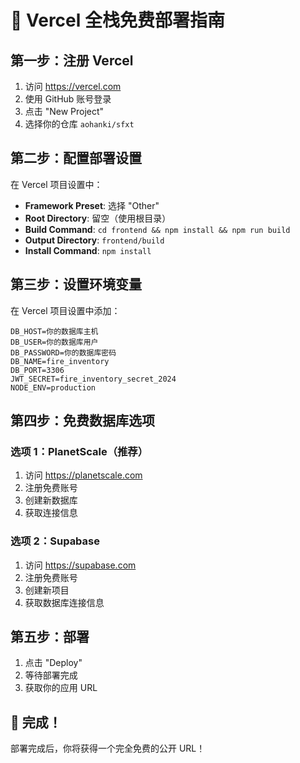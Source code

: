 # 🚀 Vercel 全栈免费部署指南

## 第一步：注册 Vercel

1. 访问 https://vercel.com
2. 使用 GitHub 账号登录
3. 点击 "New Project"
4. 选择你的仓库 `aohanki/sfxt`

## 第二步：配置部署设置

在 Vercel 项目设置中：

- **Framework Preset**: 选择 "Other"
- **Root Directory**: 留空（使用根目录）
- **Build Command**: `cd frontend && npm install && npm run build`
- **Output Directory**: `frontend/build`
- **Install Command**: `npm install`

## 第三步：设置环境变量

在 Vercel 项目设置中添加：

```
DB_HOST=你的数据库主机
DB_USER=你的数据库用户
DB_PASSWORD=你的数据库密码
DB_NAME=fire_inventory
DB_PORT=3306
JWT_SECRET=fire_inventory_secret_2024
NODE_ENV=production
```

## 第四步：免费数据库选项

### 选项 1：PlanetScale（推荐）
1. 访问 https://planetscale.com
2. 注册免费账号
3. 创建新数据库
4. 获取连接信息

### 选项 2：Supabase
1. 访问 https://supabase.com
2. 注册免费账号
3. 创建新项目
4. 获取数据库连接信息

## 第五步：部署

1. 点击 "Deploy"
2. 等待部署完成
3. 获取你的应用 URL

## 🎉 完成！

部署完成后，你将获得一个完全免费的公开 URL！ 